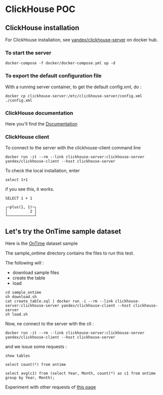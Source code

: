 # ClickHouse POC

## ClickHouse installation
For ClickHouse installation, see [yandex/clickhouse-server](https://hub.docker.com/r/yandex/clickhouse-server/) on docker hub.

### To start the server
```
docker-compose -f docker/docker-compose.yml up -d
```
### To export the default configuration file
With a running server container, to get the default config.xml, do :
```
docker cp clickhouse-server:/etc/clickhouse-server/config.xml ./config.xml
```

### ClickHouse documentation
Here you'll find the [Documentation](https://clickhouse.yandex/docs/en/)


### ClickHouse client
To connect to the server with the clickhouse-client command line 
```
docker run -it --rm --link clickhouse-server:clickhouse-server yandex/clickhouse-client --host clickhouse-server
```
To check the local installation, enter
```
select 1+1
```
if you see this, it works.
```
SELECT 1 + 1

┌─plus(1, 1)─┐
│          2 │
└────────────┘
```

## Let's try the OnTime sample dataset

Here is the [OnTime](https://clickhouse.yandex/docs/en/getting_started/example_datasets/ontime/) dataset sample

The sample_ontime directory contains the files to run this test.

The following will :
- download sample files
- create the table
- load 

```
cd sample_ontime
sh download.sh
cat create_table.sql | docker run -i --rm --link clickhouse-server:clickhouse-server yandex/clickhouse-client --host clickhouse-server
sh load.sh
```

Now, ne connect to the server with the cli :
```
docker run -it --rm --link clickhouse-server:clickhouse-server yandex/clickhouse-client --host clickhouse-server
```
and we issue some requests :


```
show tables
```

```
select count(*) from ontime
```

```
select avg(c1) from (select Year, Month, count(*) as c1 from ontime group by Year, Month);
```

Experiment with other requests of [this page](https://clickhouse.yandex/docs/en/getting_started/example_datasets/ontime/)
